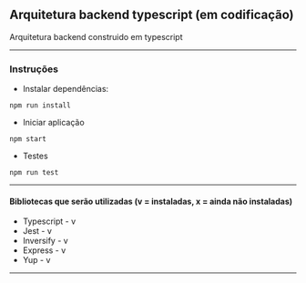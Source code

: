 ## Arquitetura backend typescript (em codificação)

Arquitetura backend construido em typescript

---

### Instruções

- Instalar dependências:

```
npm run install
```

- Iniciar aplicação

```
npm start
```

- Testes

```
npm run test
```

---

#### Bibliotecas que serão utilizadas (v = instaladas, x = ainda não instaladas)

- Typescript - v
- Jest - v
- Inversify - v
- Express - v
- Yup - v

---
